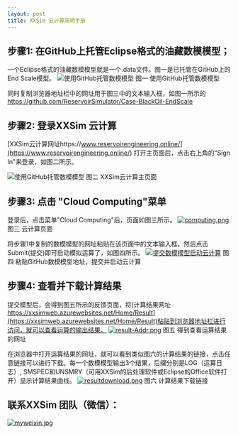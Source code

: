 ```yaml
---
layout: post
title: XXSim 云计算简明手册
---
```


## 步骤1: 在GitHub上托管Eclipse格式的油藏数模模型；
一个Eclipse格式的油藏数模模型就是一个.data文件。图一是已托管在GitHub上的End Scale模型。
![使用GitHub托管数模模型](https://i.postimg.cc/Y2x2cN3x/githubcase.png "GitHub示例")
图一 使用GitHub托管数模模型

同时复制浏览器地址栏中的网址用于图三中的文本输入框，如图一所示的 https://github.com/ReservoirSimulator/Case-BlackOil-EndScale

## 步骤2: 登录XXSim 云计算
[XXSim云计算网址https://www.reservoirengineering.online/](https://www.reservoirengineering.online/)
打开主页面后，点击右上角的"Sign In"来登录，如图二所示。

![使用GitHub托管数模模型](https://i.postimg.cc/3Rw69V9G/home.png "主页面")
图二  XXSim云计算主页面



## 步骤3: 点击 "Cloud Computing"菜单
登录后，点击菜单"Cloud Computing"后，页面如图三所示。
[![computing.png](https://i.postimg.cc/6QQV2XYD/computing.png)](https://postimg.cc/YvJLZJc3)
图三  云计算页面

将步骤1中复制的数模模型的网址粘贴在该页面中的文本输入框，然后点击Submit(提交)即可启动模拟运算了，如图四所示。
[![提交数模模型启动云计算](https://i.postimg.cc/pLMRLVXL/submit.png)](https://postimg.cc/ppCg0HFw)
图四  粘贴GitHub数模模型地址，提交并启动云计算

## 步骤4: 查看并下载计算结果
提交模型后，会得到图五所示的反馈页面，将[计算结果网址 https://xxsimweb.azurewebsites.net/Home/Result](https://xxsimweb.azurewebsites.net/Home/Result)粘贴到浏览器地址栏进行访问，就可以查看运算的输出结果。
[![result-Addr.png](https://i.postimg.cc/N0cg0sDx/result-Addr.png)](https://postimg.cc/4YWCLTrK)
图五  得到查看运算结果的网址

在浏览器中打开运算结果的网址，就可以看到类似图六的计算结果的链接，点击任意链接可以进行下载。每一个数模模型输出3个结果，后缀分别是LOG（运算日志）, SMSPEC和UNSMRY（可用XXSim的后处理软件或Eclipse的Office软件打开）显示计算结果曲线。
[![resultdownload.png](https://i.postimg.cc/MHN2qGr1/resultdownload.png)](https://postimg.cc/n94w1nxL)
图六  计算结果下载链接

## 联系XXSim 团队（微信）：

[![myweixin.jpg](https://i.postimg.cc/KvBGtmPq/myweixin.jpg)](https://postimg.cc/KRch2SsB)